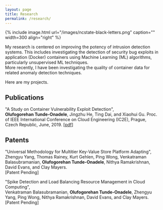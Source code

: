 ```yaml
---
layout: page
title: Research
permalink: /research/
---
```


{% include image.html url="/images/ncstate-black-letters.png" caption="" width=300 align="right" %}

My research is centered on improving the potency of intrusion detection systems.
This includes investigating the detection of security bug exploits in application (Docker) containers using Machine Learning (ML) algorithms, particularly unsupervised ML techniques.  
More recently, I have been investigating the quality of container data for related anomaly detection techniques.

Here are my projects.  
  
## Publications  

"A Study on Container Vulnerability Exploit Detection",  
**Olufogorehan Tunde-Onadele**, Jingzhu He, Ting Dai, and Xiaohui Gu.
Proc. of IEEE International Conference on Cloud Engineering (IC2E), Prague, Czech Republic, June, 2019. [[pdf](http://dance.csc.ncsu.edu/papers/IC2E19.pdf)]  
  
  
  
## Patents  

"Universal Methodology for Multitier Key-Value Store Platform Adapting",  
Zhengyu Yang, Thomas Rainey, Kurt Gehlen, Ping Wong, Venkatraman Balasubramanian, **Olufogorehan Tunde-Onadele**, Nithya Ramakrishnan, David Evans, and Clay Mayers.  
[Patent Pending]  

"Spike Detection and Load Balancing Resource Management in Cloud Computing",  
Venkatraman Balasubramanian, **Olufogorehan Tunde-Onadele**, Zhengyu Yang, Ping Wong, Nithya Ramakrishnan, David Evans, and Clay Mayers.  
[Patent Pending]
